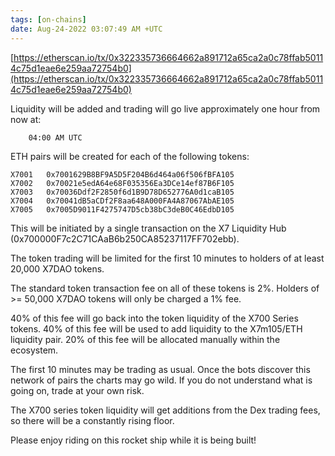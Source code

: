 ```yaml
---
tags: [on-chains]
date: Aug-24-2022 03:07:49 AM +UTC
---
```


[https://etherscan.io/tx/0x322335736664662a891712a65ca2a0c78ffab50114c75d1eae6e259aa72754b0](https://etherscan.io/tx/0x322335736664662a891712a65ca2a0c78ffab50114c75d1eae6e259aa72754b0)

Liquidity will be added and trading will go live approximately one hour from now at:

        04:00 AM UTC

ETH pairs will be created for each of the following tokens:

    X7001   0x7001629B8BF9A5D5F204B6d464a06f506fBFA105
    X7002   0x70021e5edA64e68F035356Ea3DCe14ef87B6F105
    X7003   0x70036Ddf2F2850f6d1B9D78D652776A0d1caB105
    X7004   0x70041dB5aCDf2F8aa648A000FA4A87067AbAE105
    X7005   0x7005D9011F4275747D5cb38bC3deB0C46EdbD105

This will be initiated by a single transaction on the X7 Liquidity Hub (0x700000F7c2C71CAaB6b250CA85237117FF702ebb).

The token trading will be limited for the first 10 minutes to holders of at least 20,000 X7DAO tokens.

The standard token transaction fee on all of these tokens is 2%.
Holders of >= 50,000 X7DAO tokens will only be charged a 1% fee.

40% of this fee will go back into the token liquidity of the X700 Series tokens.
40% of this fee will be used to add liquidity to the X7m105/ETH liquidity pair.
20% of this fee will be allocated manually within the ecosystem.

The first 10 minutes may be trading as usual.
Once the bots discover this network of pairs the charts may go wild.
If you do not understand what is going on, trade at your own risk.

The X700 series token liquidity will get additions from the Dex trading fees, so there will be a constantly rising floor.

Please enjoy riding on this rocket ship while it is being built!
